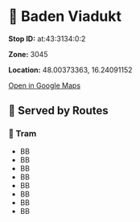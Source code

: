 # 🚉 Baden Viadukt


**Stop ID:** at:43:3134:0:2

**Zone:** 3045

**Location:** 48.00373363, 16.24091152

[Open in Google Maps](https://www.google.com/maps?q=48.00373363,16.24091152)

## 🚆 Served by Routes

### 🚊 Tram
- BB
- BB
- BB
- BB
- BB
- BB
- BB
- BB